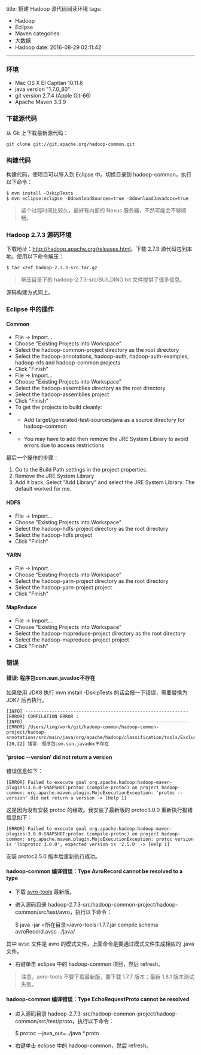title: 搭建 Hadoop 源代码阅读环境
tags:
  - Hadoop
  - Eclipse
  - Maven
categories:
  - 大数据
  - Hadoop
date: 2016-08-29 02:11:42
---


### 环境

- Mac OS X EI Capitan 10.11.6
- java version "1.7.0_80"
- git version 2.7.4 (Apple Git-66)
- Apache Maven 3.3.9

<!-- more -->

### 下载源代码

从 Git 上下载最新源代码：

    git clone git://git.apache.org/hadoop-common.git

### 构建代码

构建代码，使项目可以导入到 Eclipse 中。切换目录到 hadoop-common，执行以下命令：

    $ mvn install -DskipTests
    $ mvn eclipse:eclipse -DdownloadSources=true -DdownloadJavadocs=true

> 这个过程时间比较久，最好有内部的 Nexus 服务器，不然可能会不够顺畅。

### Hadoop 2.7.3 源码环境

下载地址：<http://hadoop.apache.org/releases.html>。下载 2.7.3 源代码包到本地。使用以下命令解压：

    $ tar xzvf hadoop-2.7.3-src.tar.gz

> 解压目录下的 hadoop-2.7.3-src/BUILDING.txt 文件提供了很多信息。

源码构建方式同上。

### Eclipse 中的操作

#### Common

- File -> Import...
- Choose "Existing Projects into Workspace"
- Select the hadoop-common-project directory as the root directory
- Select the hadoop-annotations, hadoop-auth, hadoop-auth-examples, hadoop-nfs and hadoop-common projects
- Click "Finish"
- File -> Import...
- Choose "Existing Projects into Workspace"
- Select the hadoop-assemblies directory as the root directory
- Select the hadoop-assemblies project
- Click "Finish"
- To get the projects to build cleanly:
- * Add target/generated-test-sources/java as a source directory for hadoop-common
- * You may have to add then remove the JRE System Library to avoid errors due to access restrictions

最后一个操作的步骤：

1. Go to the Build Path settings in the project properties.
2. Remove the JRE System Library
3. Add it back; Select "Add Library" and select the JRE System Library. The default worked for me.

#### HDFS

- File -> Import...
- Choose "Existing Projects into Workspace"
- Select the hadoop-hdfs-project directory as the root directory
- Select the hadoop-hdfs project
- Click "Finish"

#### YARN

- File -> Import...
- Choose "Existing Projects into Workspace"
- Select the hadoop-yarn-project directory as the root directory
- Select the hadoop-yarn-project project
- Click "Finish"

#### MapReduce

- File -> Import...
- Choose "Existing Projects into Workspace"
- Select the hadoop-mapreduce-project directory as the root directory
- Select the hadoop-mapreduce-project project
- Click "Finish"

### 错误

#### 错误: 程序包com.sun.javadoc不存在

如果使用 JDK8 执行 mvn install -DskipTests 的话会报一下错误，需要替换为 JDK7 后再执行。

    [INFO] -------------------------------------------------------------
    [ERROR] COMPILATION ERROR : 
    [INFO] -------------------------------------------------------------
    [ERROR] /Users/ling/work/git/hadoop-common/hadoop-common-project/hadoop-annotations/src/main/java/org/apache/hadoop/classification/tools/ExcludePrivateAnnotationsStandardDoclet.java:[20,22] 错误: 程序包com.sun.javadoc不存在

#### 'protoc --version' did not return a version

错误信息如下：

    [ERROR] Failed to execute goal org.apache.hadoop:hadoop-maven-plugins:3.0.0-SNAPSHOT:protoc (compile-protoc) on project hadoop-common: org.apache.maven.plugin.MojoExecutionException: 'protoc --version' did not return a version -> [Help 1]

这是因为没有安装 protoc 的缘故。我安装了最新版的 protoc3.0.0 重新执行报错信息如下：

    [ERROR] Failed to execute goal org.apache.hadoop:hadoop-maven-plugins:3.0.0-SNAPSHOT:protoc (compile-protoc) on project hadoop-common: org.apache.maven.plugin.MojoExecutionException: protoc version is 'libprotoc 3.0.0', expected version is '2.5.0' -> [Help 1]

安装 protoc2.5.0 版本后重新执行成功。

#### hadoop-common 编译错误：Type AvroRecord cannot be resolved to a type

- 下载 [avro-tools](http://mirrors.cnnic.cn/apache/avro/avro-1.7.7/java/avro-tools-1.7.7.jar) 最新版。
- 进入源码目录 hadoop-2.7.3-src/hadoop-common-project/hadoop-common/src/test/avro，执行以下命令：

    $ java -jar <所在目录>/avro-tools-1.7.7.jar compile schema avroRecord.avsc ../java/

其中 avsc 文件是 avro 的模式文件，上面命令是要通过模式文件生成相应的 .java 文件。
- 右键单击 eclipse 中的 hadoop-common 项目，然后 refresh。

> 注意，avro-tools 不要下载最新版，要下载 1.7.7 版本；最新 1.8.1 版本测试失败。

#### hadoop-common 编译错误：Type EchoRequestProto cannot be resolved

- 进入源码目录 hadoop-2.7.3-src/hadoop-common-project/hadoop-common/src/test/proto，执行以下命令：

    $ protoc --java_out=../java *.proto

- 右键单击 eclipse 中的 hadoop-common，然后 refresh。